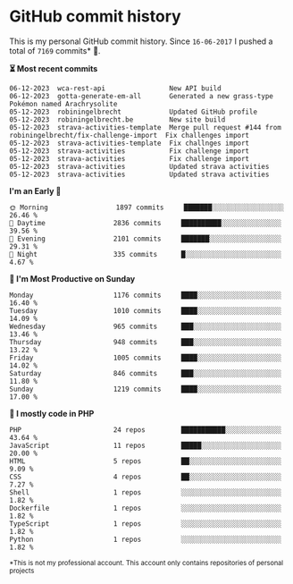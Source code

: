 # GitHub commit history
This is my personal GitHub commit history. Since <!--START_SECTION:first-commit-date-->`16-06-2017`<!--END_SECTION:first-commit-date--> I pushed a total of <!--START_SECTION:total-commit-count-->`7169`<!--END_SECTION:total-commit-count--> commits* 🎉.

<!--START_SECTION:most-recent-commits-->
**⏳ Most recent commits**
                                        
```text
06-12-2023  wca-rest-api                New API build
06-12-2023  gotta-generate-em-all       Generated a new grass-type Pokémon named Arachrysolite
05-12-2023  robiningelbrecht            Updated GitHub profile
05-12-2023  robiningelbrecht.be         New site build
05-12-2023  strava-activities-template  Merge pull request #144 from robiningelbrecht/fix-challenge-import  Fix challenges import
05-12-2023  strava-activities-template  Fix challnges import
05-12-2023  strava-activities           Fix challenge import
05-12-2023  strava-activities           Fix challenge import
05-12-2023  strava-activities           Updated strava activities
05-12-2023  strava-activities           Updated strava activities
```
<!--END_SECTION:most-recent-commits-->  

<!--START_SECTION:commits-per-day-time-->
**I&#039;m an Early 🐤**

```text
🌞 Morning                 1897 commits     ███████░░░░░░░░░░░░░░░░░░   26.46 %
🌆 Daytime                 2836 commits     ██████████░░░░░░░░░░░░░░░   39.56 %
🌃 Evening                 2101 commits     ███████░░░░░░░░░░░░░░░░░░   29.31 %
🌙 Night                   335 commits      █░░░░░░░░░░░░░░░░░░░░░░░░   4.67 %
```
<!--END_SECTION:commits-per-day-time-->  

<!--START_SECTION:commits-per-weekday-->
**📅 I&#039;m Most Productive on Sunday**

```text
Monday                    1176 commits     ████░░░░░░░░░░░░░░░░░░░░░   16.40 %
Tuesday                   1010 commits     ████░░░░░░░░░░░░░░░░░░░░░   14.09 %
Wednesday                 965 commits      ███░░░░░░░░░░░░░░░░░░░░░░   13.46 %
Thursday                  948 commits      ███░░░░░░░░░░░░░░░░░░░░░░   13.22 %
Friday                    1005 commits     ████░░░░░░░░░░░░░░░░░░░░░   14.02 %
Saturday                  846 commits      ███░░░░░░░░░░░░░░░░░░░░░░   11.80 %
Sunday                    1219 commits     ████░░░░░░░░░░░░░░░░░░░░░   17.00 %
```
<!--END_SECTION:commits-per-weekday-->  

<!--START_SECTION:repos-per-language-->
**💬 I mostly code in PHP**

```text
PHP                       24 repos         ███████████░░░░░░░░░░░░░░   43.64 %
JavaScript                11 repos         █████░░░░░░░░░░░░░░░░░░░░   20.00 %
HTML                      5 repos          ██░░░░░░░░░░░░░░░░░░░░░░░   9.09 %
CSS                       4 repos          ██░░░░░░░░░░░░░░░░░░░░░░░   7.27 %
Shell                     1 repos          ░░░░░░░░░░░░░░░░░░░░░░░░░   1.82 %
Dockerfile                1 repos          ░░░░░░░░░░░░░░░░░░░░░░░░░   1.82 %
TypeScript                1 repos          ░░░░░░░░░░░░░░░░░░░░░░░░░   1.82 %
Python                    1 repos          ░░░░░░░░░░░░░░░░░░░░░░░░░   1.82 %
```
<!--END_SECTION:repos-per-language-->  

<sub>*This is not my professional account. This account only contains repositories of personal projects</sub>
